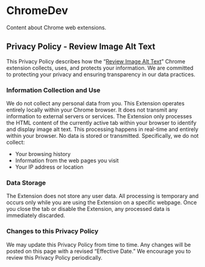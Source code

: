 # ChromeDev
Content about Chrome web extensions.

## Privacy Policy - Review Image Alt Text
This Privacy Policy describes how the “<a href="https://chromewebstore.google.com/detail/review-image-alt-text/lgbpecaalejnpibeemnpellkiofhgpak" target="_blank">Review Image Alt Text</a>” Chrome extension collects, uses, and protects your information. We are committed to protecting your privacy and ensuring transparency in our data practices.

### Information Collection and Use
We do not collect any personal data from you. This Extension operates entirely locally within your Chrome browser. It does not transmit any information to external servers or services. The Extension only processes the HTML content of the currently active tab within your browser to identify and display image alt text. This processing happens in real-time and entirely within your browser. No data is stored or transmitted. Specifically, we do not collect:
- Your browsing history
- Information from the web pages you visit
- Your IP address or location

### Data Storage
The Extension does not store any user data. All processing is temporary and occurs only while you are using the Extension on a specific webpage. Once you close the tab or disable the Extension, any processed data is immediately discarded.

### Changes to this Privacy Policy
We may update this Privacy Policy from time to time. Any changes will be posted on this page with a revised “Effective Date.” We encourage you to review this Privacy Policy periodically.
